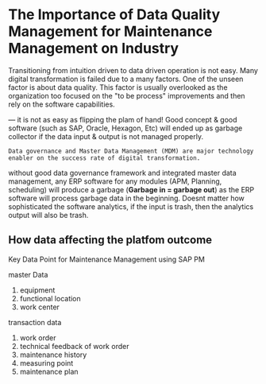 # The Importance of Data Quality Management for Maintenance Management on Industry

Transitioning from intuition driven to data driven operation is not easy. Many digital transformation is failed due to a many factors. One of the unseen factor is about data quality. This factor is usually overlooked as the organization too focused on the "to be process" improvements and then rely on the software capabilities.

&mdash; it is not as easy as flipping the plam of hand! Good concept & good software (such as SAP, Oracle, Hexagon, Etc) will ended up as garbage collector if the data input & output is not managed properly.

	Data governance and Master Data Management (MDM) are major technology enabler on the success rate of digital transformation.

without good data governance framework and integrated master data management, any ERP software for any modules (APM, Planning, scheduling) will produce a garbage (**Garbage in = garbage out**) as the ERP software will process garbage data in the beginning. Doesnt matter how sophisticated the software analytics, if the input is trash, then the analytics output will also be trash.

## How data affecting the platfom outcome

Key Data Point for Maintenance Management using SAP PM

master Data

1. equipment
2. functional location
3. work center

transaction data

1. work order
2. technical feedback of work order
3. maintenance history
4. measuring point
5. maintenance plan
